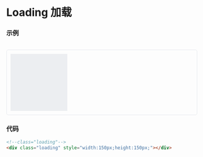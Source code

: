 # Loading 加载

### 示例

<br>
<div style="border:1px solid #e4e7ed;border-radius:5px;padding:10px;height:150px;">
    <div class="loading" style="width:150px;height:150px;"></div>
</div>


### 代码
```html
<!--class="loading"-->
<div class="loading" style="width:150px;height:150px;"></div>
```

<style lang="scss">
.loading{
    position: relative;
}
.loading::before{
    content: "";
    display: block;
    background-color: #DCDFE6;
    position: absolute;
    opacity: 0.5;
    left: 0;
    bottom: 0;
    top: 0;
    right: 0;
    z-index: 2;
}
.loading::after{
    position: absolute;
    content: "";
    display: block;
    transform: translate(-50%,-50%);
    background-image: url(/loading.png);
    background-size: cover;
    width: 20%;
    height: 20%;
    left: 50%;
    top: 50%;
    z-index: 3;
    animation: rotate 2s infinite linear;
}

@keyframes rotate {
    0%{
        transform: translate(-50%,-50%);
    }
    100%{
        transform: translate(-50%,-50%) rotateZ(360deg);
    }
}
</style>
